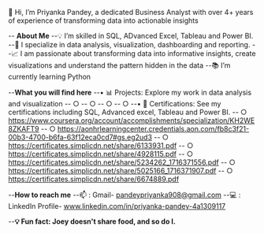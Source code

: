 👋 Hi, I’m Priyanka Pandey, a dedicated Business Analyst with over 4+ years of experience of transforming data into actionable insights
 
-- **About Me**
--💡 I’m skilled in SQL, ADvanced Excel, Tableau and Power BI.
--👀 I specialize in data analysis, visualization, dashboarding and reporting.
--📈 I am passionate about transforming data into informative insights, create visualizations and understand the pattern hidden in the data
--📚 I’m currently learning Python

--**What you will find here**
--•  📊 Projects: Explore my work in data analysis and visualization
--      ○
--      ○
--      ○
--      ○
--•  🔗 Certifications: See my certifications including SQL, Advanced excel, Tableau and Power BI.
--      ○ https://www.coursera.org/account/accomplishments/specialization/KH2WE8ZKAFT9
--      ○ https://aonhrlearningcenter.credentials.aon.com/fb8c3f21-00b3-4700-b6fa-63f12eca0cd7#gs.eg2ud3
--      ○ https://certificates.simplicdn.net/share/6133931.pdf
--      ○ https://certificates.simplicdn.net/share/4928115.pdf
--      ○ https://certificates.simplicdn.net/share/5234262_1716371556.pdf
--      ○ https://certificates.simplicdn.net/share/5025166_1716371907.pdf
--      ○ https://certificates.simplicdn.net/share/6674889.pdf

--**How to reach me**
--📫 : Gmail- pandeypriyanka908@gmail.com
--💻 : LinkedIn Profile- www.linkedin.com/in/priyanka-pandey-4a1309117

 --**💡 Fun fact: Joey doesn't share food, and so do I.**

<!---
priyankap908/priyankap908 is a ✨ special ✨ repository because its `README.md` (this file) appears on your GitHub profile.
You can click the Preview link to take a look at your changes.
--->
